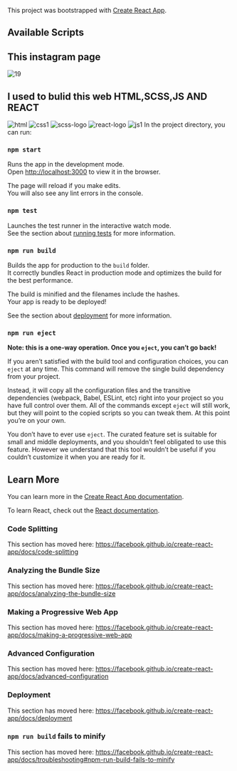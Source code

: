 This project was bootstrapped with [Create React App](https://github.com/facebook/create-react-app).

## Available Scripts
## This instagram page
![19](https://user-images.githubusercontent.com/54937863/89617822-2f123e80-d88b-11ea-8dfc-5a40e17e78ef.png)
## I used to bulid this web HTML,SCSS,JS AND REACT
![html](https://user-images.githubusercontent.com/54937863/89617830-346f8900-d88b-11ea-8c50-c071457fe6ac.png)
![css1](https://user-images.githubusercontent.com/54937863/89617837-35a0b600-d88b-11ea-85fe-adafd171ac01.png)
![scss-logo](https://user-images.githubusercontent.com/54937863/89617843-376a7980-d88b-11ea-954a-72c55899fd5c.png)
![react-logo](https://user-images.githubusercontent.com/54937863/89617851-3afe0080-d88b-11ea-965c-2b0ff022412a.png)
![js1](https://user-images.githubusercontent.com/54937863/89617862-3f2a1e00-d88b-11ea-94b3-8dc21882b395.png)
In the project directory, you can run:

### `npm start`

Runs the app in the development mode.<br />
Open [http://localhost:3000](http://localhost:3000) to view it in the browser.

The page will reload if you make edits.<br />
You will also see any lint errors in the console.

### `npm test`

Launches the test runner in the interactive watch mode.<br />
See the section about [running tests](https://facebook.github.io/create-react-app/docs/running-tests) for more information.

### `npm run build`

Builds the app for production to the `build` folder.<br />
It correctly bundles React in production mode and optimizes the build for the best performance.

The build is minified and the filenames include the hashes.<br />
Your app is ready to be deployed!

See the section about [deployment](https://facebook.github.io/create-react-app/docs/deployment) for more information.

### `npm run eject`

**Note: this is a one-way operation. Once you `eject`, you can’t go back!**

If you aren’t satisfied with the build tool and configuration choices, you can `eject` at any time. This command will remove the single build dependency from your project.

Instead, it will copy all the configuration files and the transitive dependencies (webpack, Babel, ESLint, etc) right into your project so you have full control over them. All of the commands except `eject` will still work, but they will point to the copied scripts so you can tweak them. At this point you’re on your own.

You don’t have to ever use `eject`. The curated feature set is suitable for small and middle deployments, and you shouldn’t feel obligated to use this feature. However we understand that this tool wouldn’t be useful if you couldn’t customize it when you are ready for it.

## Learn More

You can learn more in the [Create React App documentation](https://facebook.github.io/create-react-app/docs/getting-started).

To learn React, check out the [React documentation](https://reactjs.org/).

### Code Splitting

This section has moved here: https://facebook.github.io/create-react-app/docs/code-splitting

### Analyzing the Bundle Size

This section has moved here: https://facebook.github.io/create-react-app/docs/analyzing-the-bundle-size

### Making a Progressive Web App

This section has moved here: https://facebook.github.io/create-react-app/docs/making-a-progressive-web-app

### Advanced Configuration

This section has moved here: https://facebook.github.io/create-react-app/docs/advanced-configuration

### Deployment

This section has moved here: https://facebook.github.io/create-react-app/docs/deployment

### `npm run build` fails to minify

This section has moved here: https://facebook.github.io/create-react-app/docs/troubleshooting#npm-run-build-fails-to-minify

